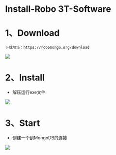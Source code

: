 # Install-Robo 3T-Software

# 1、Download

```
下载地址：https://robomongo.org/download
```

![](https://wnxbucket-001.oss-cn-guangzhou.aliyuncs.com/myblog/QQ%E6%88%AA%E5%9B%BE20211206150700.jpg)

# 2、Install

- 解压运行exe文件

![](https://wnxbucket-001.oss-cn-guangzhou.aliyuncs.com/myblog/QQ%E6%88%AA%E5%9B%BE20211206151358.jpg)

# 3、Start

- 创建一个到MongoDB的连接

![](https://wnxbucket-001.oss-cn-guangzhou.aliyuncs.com/myblog/QQ%E6%88%AA%E5%9B%BE20211206151254-16387748156253.jpg)